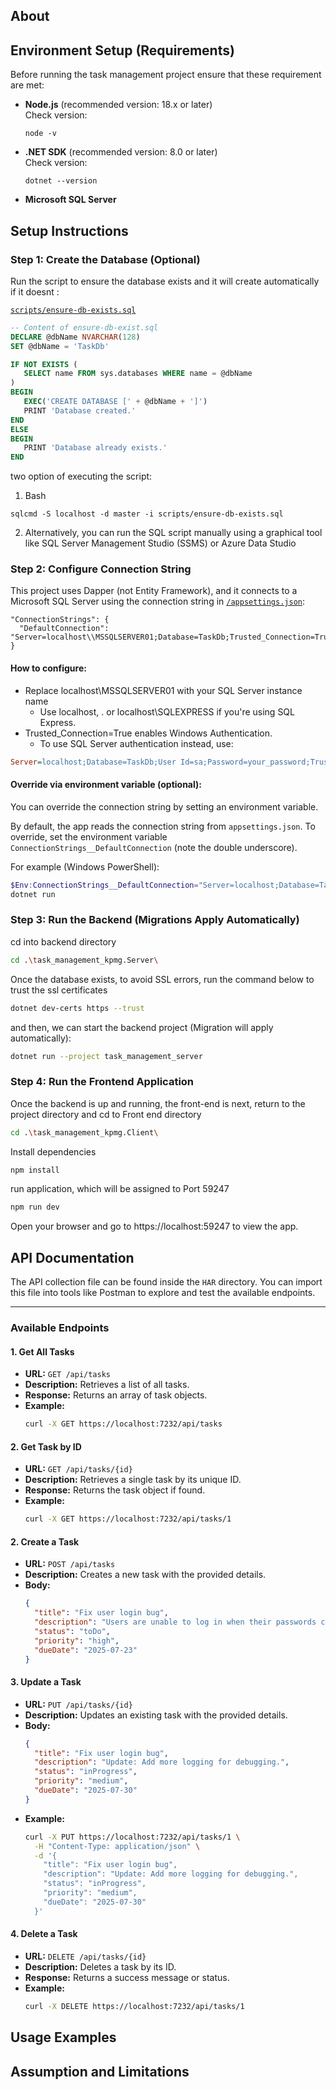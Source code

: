 
## About
## Environment Setup (Requirements)

Before running the task management project ensure that these requirement are met:
- **Node.js** (recommended version: 18.x or later)  
  Check version:  
    ```
    node -v
    ```

- **.NET SDK** (recommended version: 8.0 or later)  
  Check version:  
    ```
    dotnet --version
    ```

- **Microsoft SQL Server**


## Setup Instructions
### Step 1: Create the Database (Optional)
Run the script to ensure the database exists and it will create automatically if it doesnt :

 [`scripts/ensure-db-exists.sql`](task_management_kpmg.Server/Scripts/ensure-db-exists.sql)

 ```sql
 -- Content of ensure-db-exist.sql
DECLARE @dbName NVARCHAR(128)
SET @dbName = 'TaskDb'

IF NOT EXISTS (
    SELECT name FROM sys.databases WHERE name = @dbName
)
BEGIN
    EXEC('CREATE DATABASE [' + @dbName + ']')
    PRINT 'Database created.'
END
ELSE
BEGIN
    PRINT 'Database already exists.'
END
```

two option of executing the script:

1. Bash

```
sqlcmd -S localhost -d master -i scripts/ensure-db-exists.sql
```

2. Alternatively, you can run the SQL script manually using a graphical tool like SQL Server Management Studio (SSMS) or Azure Data Studio

### Step 2: Configure Connection String
This project uses Dapper (not Entity Framework), and it connects to a Microsoft SQL Server using the connection string in [`/appsettings.json`](task_management_kpmg.Server/appsettings.json):

```
"ConnectionStrings": {
  "DefaultConnection": "Server=localhost\\MSSQLSERVER01;Database=TaskDb;Trusted_Connection=True;TrustServerCertificate=True;"
}

```

#### How to configure:
- Replace localhost\\MSSQLSERVER01 with your SQL Server instance name
    - Use localhost, . or localhost\\SQLEXPRESS if you're using SQL Express.
- Trusted_Connection=True enables Windows Authentication.
    - To use SQL Server authentication instead, use:
```ini
Server=localhost;Database=TaskDb;User Id=sa;Password=your_password;TrustServerCertificate=True;
```

#### Override via environment variable (optional):

You can override the connection string by setting an environment variable.

By default, the app reads the connection string from `appsettings.json`. To override, set the environment variable `ConnectionStrings__DefaultConnection` (note the double underscore).

For example (Windows PowerShell):

```powershell
$Env:ConnectionStrings__DefaultConnection="Server=localhost;Database=TaskDb;Trusted_Connection=True;"
dotnet run
```


### Step 3: Run the Backend (Migrations Apply Automatically)


cd into backend directory

```bash
cd .\task_management_kpmg.Server\
```

Once the database exists, to avoid SSL errors, run the command below to trust the ssl certificates


```bash
dotnet dev-certs https --trust
```

and then, we can start the backend project (Migration will apply automatically):

```bash
dotnet run --project task_management_server
```

### Step 4: Run the Frontend Application
Once the backend is up and running, the front-end is next, return to the project directory and cd to Front end directory


```bash
cd .\task_management_kpmg.Client\
```

Install dependencies 

```bash
npm install 
```

run application, which will be assigned to Port 59247
```bash
npm run dev
```

Open your browser and go to https://localhost:59247 to view the app.



## API Documentation

The API collection file can be found inside the `HAR` directory. You can import this file into tools like Postman to explore and test the available endpoints.

---

### Available Endpoints

#### 1. Get All Tasks
- **URL:** `GET /api/tasks`
- **Description:** Retrieves a list of all tasks.
- **Response:** Returns an array of task objects.
- **Example:**
  ```bash
  curl -X GET https://localhost:7232/api/tasks
  ```

#### 2. Get Task by ID
- **URL:** `GET /api/tasks/{id}`
- **Description:** Retrieves a single task by its unique ID.
- **Response:** Returns the task object if found.
- **Example:**
  ```bash
  curl -X GET https://localhost:7232/api/tasks/1
  ```

#### 2. Create a Task
- **URL:** `POST /api/tasks`
- **Description:** Creates a new task with the provided details.
- **Body:**
  ```json
  {
    "title": "Fix user login bug",
    "description": "Users are unable to log in when their passwords contain special characters...",
    "status": "toDo",
    "priority": "high",
    "dueDate": "2025-07-23"
  }
  ```

#### 3. Update a Task
- **URL:** `PUT /api/tasks/{id}`
- **Description:** Updates an existing task with the provided details.
- **Body:**
  ```json
  {
    "title": "Fix user login bug",
    "description": "Update: Add more logging for debugging.",
    "status": "inProgress",
    "priority": "medium",
    "dueDate": "2025-07-30"
  }
  ```
- **Example:**
  ```bash
  curl -X PUT https://localhost:7232/api/tasks/1 \
    -H "Content-Type: application/json" \
    -d '{
      "title": "Fix user login bug",
      "description": "Update: Add more logging for debugging.",
      "status": "inProgress",
      "priority": "medium",
      "dueDate": "2025-07-30"
    }'
  ```

#### 4. Delete a Task
- **URL:** `DELETE /api/tasks/{id}`
- **Description:** Deletes a task by its ID.
- **Response:** Returns a success message or status.
- **Example:**
  ```bash
  curl -X DELETE https://localhost:7232/api/tasks/1
  ```




## Usage Examples
## Assumption and Limitations

